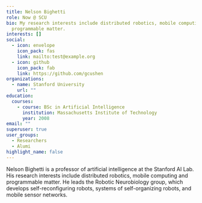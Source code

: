 ```yaml
---
title: Nelson Bighetti
role: Now @ SCU
bio: My research interests include distributed robotics, mobile computing and
  programmable matter.
interests: []
social:
  - icon: envelope
    icon_pack: fas
    link: mailto:test@example.org
  - icon: github
    icon_pack: fab
    link: https://github.com/gcushen
organizations:
  - name: Stanford University
    url: ""
education:
  courses:
    - course: BSc in Artificial Intelligence
      institution: Massachusetts Institute of Technology
      year: 2008
email: ""
superuser: true
user_groups:
  - Researchers
  - Alumi
highlight_name: false
---
```


Nelson Bighetti is a professor of artificial intelligence at the Stanford AI Lab. His research interests include distributed robotics, mobile computing and programmable matter. He leads the Robotic Neurobiology group, which develops self-reconfiguring robots, systems of self-organizing robots, and mobile sensor networks.
